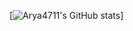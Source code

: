 [![Arya4711's GitHub stats](https://github-readme-stats.vercel.app/api?username=Arya4711&show_icons=true&theme=dark)]
